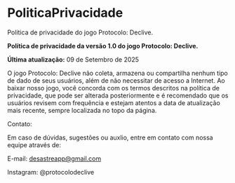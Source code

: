 # PoliticaPrivacidade
Politica de privacidade do jogo Protocolo: Declive.

**Política de privacidade da versão 1.0 do jogo Protocolo: Declive.**

**Última atualização:** 09 de Setembro de 2025

O jogo Protocolo: Declive não coleta, armazena ou compartilha nenhum tipo de dado de seus usuários, além de não necessitar de acesso a Internet. Ao baixar nosso jogo, você concorda com os termos descritos na política de privacidade, que pode ser alterada posteriormente e é recomendado que os usuários revisem com frequência e estejam atentos a data de atualização mais recente, sempre localizada no topo da página.

Contato:

Em caso de dúvidas, sugestões ou auxlio, entre em contato com nossa equipe através de:

E-mail: desastreapp@gmail.com

Instagram: @protocolodeclive
